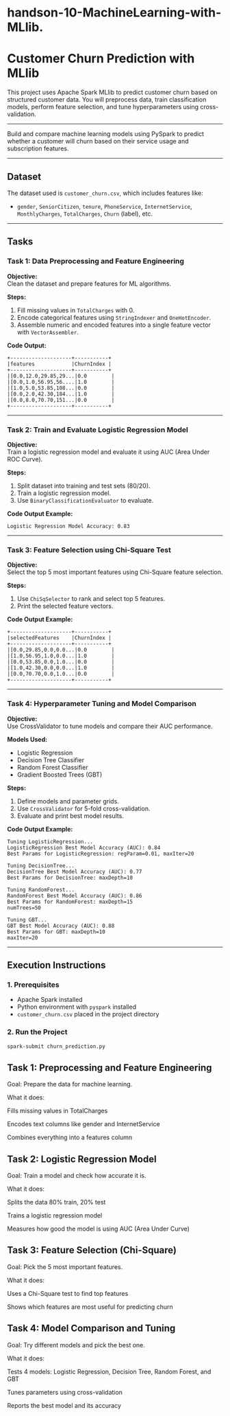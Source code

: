 # handson-10-MachineLearning-with-MLlib.

#  Customer Churn Prediction with MLlib

This project uses Apache Spark MLlib to predict customer churn based on structured customer data. You will preprocess data, train classification models, perform feature selection, and tune hyperparameters using cross-validation.

---



Build and compare machine learning models using PySpark to predict whether a customer will churn based on their service usage and subscription features.

---

##  Dataset

The dataset used is `customer_churn.csv`, which includes features like:

- `gender`, `SeniorCitizen`, `tenure`, `PhoneService`, `InternetService`, `MonthlyCharges`, `TotalCharges`, `Churn` (label), etc.

---

##  Tasks

### Task 1: Data Preprocessing and Feature Engineering

**Objective:**  
Clean the dataset and prepare features for ML algorithms.

**Steps:**
1. Fill missing values in `TotalCharges` with 0.
2. Encode categorical features using `StringIndexer` and `OneHotEncoder`.
3. Assemble numeric and encoded features into a single feature vector with `VectorAssembler`.

**Code Output:**

```
+--------------------+-----------+
|features            |ChurnIndex |
+--------------------+-----------+
|[0.0,12.0,29.85,29...|0.0        |
|[0.0,1.0,56.95,56....|1.0        |
|[1.0,5.0,53.85,108...|0.0        |
|[0.0,2.0,42.30,184...|1.0        |
|[0.0,8.0,70.70,151...|0.0        |
+--------------------+-----------+
```
---

### Task 2: Train and Evaluate Logistic Regression Model

**Objective:**  
Train a logistic regression model and evaluate it using AUC (Area Under ROC Curve).

**Steps:**
1. Split dataset into training and test sets (80/20).
2. Train a logistic regression model.
3. Use `BinaryClassificationEvaluator` to evaluate.

**Code Output Example:**
```
Logistic Regression Model Accuracy: 0.83
```

---

###  Task 3: Feature Selection using Chi-Square Test

**Objective:**  
Select the top 5 most important features using Chi-Square feature selection.

**Steps:**
1. Use `ChiSqSelector` to rank and select top 5 features.
2. Print the selected feature vectors.

**Code Output Example:**
```
+--------------------+-----------+
|selectedFeatures    |ChurnIndex |
+--------------------+-----------+
|[0.0,29.85,0.0,0.0...|0.0        |
|[1.0,56.95,1.0,0.0...|1.0        |
|[0.0,53.85,0.0,1.0...|0.0        |
|[1.0,42.30,0.0,0.0...|1.0        |
|[0.0,70.70,0.0,1.0...|0.0        |
+--------------------+-----------+

```

---

### Task 4: Hyperparameter Tuning and Model Comparison

**Objective:**  
Use CrossValidator to tune models and compare their AUC performance.

**Models Used:**
- Logistic Regression
- Decision Tree Classifier
- Random Forest Classifier
- Gradient Boosted Trees (GBT)

**Steps:**
1. Define models and parameter grids.
2. Use `CrossValidator` for 5-fold cross-validation.
3. Evaluate and print best model results.

**Code Output Example:**
```
Tuning LogisticRegression...
LogisticRegression Best Model Accuracy (AUC): 0.84
Best Params for LogisticRegression: regParam=0.01, maxIter=20

Tuning DecisionTree...
DecisionTree Best Model Accuracy (AUC): 0.77
Best Params for DecisionTree: maxDepth=10

Tuning RandomForest...
RandomForest Best Model Accuracy (AUC): 0.86
Best Params for RandomForest: maxDepth=15
numTrees=50

Tuning GBT...
GBT Best Model Accuracy (AUC): 0.88
Best Params for GBT: maxDepth=10
maxIter=20

```
---

##  Execution Instructions

### 1. Prerequisites

- Apache Spark installed
- Python environment with `pyspark` installed
- `customer_churn.csv` placed in the project directory

### 2. Run the Project

```bash
spark-submit churn_prediction.py
```
## Task 1: Preprocessing and Feature Engineering
Goal: Prepare the data for machine learning.

What it does:

Fills missing values in TotalCharges

Encodes text columns like gender and InternetService

Combines everything into a features column

## Task 2: Logistic Regression Model
Goal: Train a model and check how accurate it is.

What it does:

Splits the data 80% train, 20% test

Trains a logistic regression model

Measures how good the model is using AUC (Area Under Curve)

## Task 3: Feature Selection (Chi-Square)
Goal: Pick the 5 most important features.

What it does:

Uses a Chi-Square test to find top features

Shows which features are most useful for predicting churn

## Task 4: Model Comparison and Tuning
Goal: Try different models and pick the best one.

What it does:

Tests 4 models: Logistic Regression, Decision Tree, Random Forest, and GBT

Tunes parameters using cross-validation

Reports the best model and its accuracy
